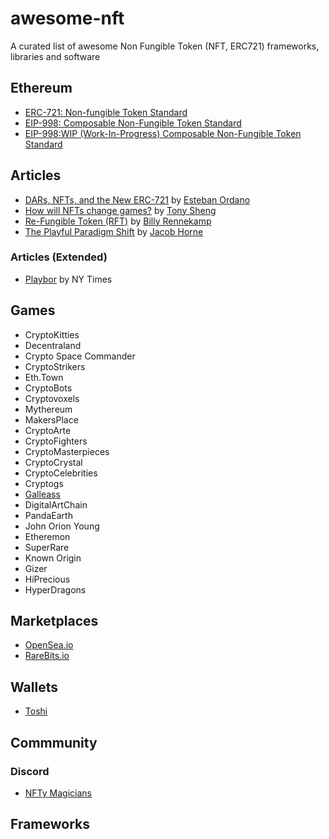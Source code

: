 # awesome-nft
A curated list of awesome Non Fungible Token (NFT, ERC721) frameworks, libraries and software

## Ethereum
- [ERC-721: Non-fungible Token Standard](https://github.com/ethereum/eips/issues/721)
- [EIP-998: Composable Non-Fungible Token Standard](https://github.com/ethereum/EIPs/issues/998)
- [EIP-998:WIP (Work-In-Progress) Composable Non-Fungible Token Standard](https://github.com/mattlockyer/composables-998) 

## Articles
- [DARs, NFTs, and the New ERC-721](https://blog.decentraland.org/dars-nfts-and-the-new-erc-721-132a705eab42) by [Esteban Ordano](https://blog.decentraland.org/@eordano)
- [How will NFTs change games?](https://blog.decentraland.org/how-will-nfts-change-games-627d291dc50c) by [Tony Sheng](https://blog.decentraland.org/@tonysheng)
- [Re-Fungible Token (RFT)](https://medium.com/@billyrennekamp/re-fungible-token-rft-297003592769) by [Billy Rennekamp](https://medium.com/@billyrennekamp)
- [The Playful Paradigm Shift](https://blog.coinbase.com/the-playful-paradigm-shift-4bf35d9d1d11) by [Jacob Horne](https://blog.coinbase.com/@jacobscott)

### Articles (Extended)
- [Playbor](https://schott.blogs.nytimes.com/2010/03/12/playbor/) by NY Times

## Games
- CryptoKitties
- Decentraland
- Crypto Space Commander
- CryptoStrikers
- Eth.Town
- CryptoBots
- Cryptovoxels
- Mythereum
- MakersPlace
- CryptoArte
- CryptoFighters
- CryptoMasterpieces
- CryptoCrystal
- CryptoCelebrities
- Cryptogs
- [Galleass](https://austingriffith.com/portfolio/galleass/)
- DigitalArtChain
- PandaEarth
- John Orion Young
- Etheremon
- SuperRare
- Known Origin
- Gizer
- HiPrecious
- HyperDragons

## Marketplaces
- [OpenSea.io](https://opensea.io/)
- [RareBits.io](http://rarebits.io/)

## Wallets
- [Toshi](http://www.toshi.org/)

## Commmunity

### Discord 
- [NFTy Magicians](https://discord.gg/gNSWat)

## Frameworks
